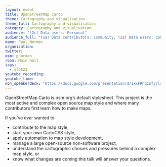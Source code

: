 ```yaml
---
layout: event
title: OpenStreetMap Carto
theme: Cartography and visualisation
theme_full: Cartography and visualisation
category: Cartography and visualisation
audience: "(2c) Data users: Personal"
audience_full: "(1a) Data contributors: Community, (2a) Data users: Commercial, (2b) Data users: Non-profit and public service, (2c) Data users: Personal"
name: Paul Norman
organization:
twitter:
osm: pnorman
room: Main hall
tags:
  - slot21
youtube_recording:
youtube_time:
non_speakerdeck: "https://docs.google.com/presentation/d/1xxFRhqzofy7lcRWX-doRlxAnQB130ERvyWPT-5_ezlY/edit?ts=5997ae75#slide=id.g1fc0e10775_0_10"
---
```

OpenStreetMap Carto is osm.org’s default stylesheet. This project is the most active and complex open source map style and where many contributors first learn how to make maps.

If you've ever wanted to
- contribute to the map style,
- start your own CartoCSS style,
- apply automation to map style development,
- manage a large open-source non-software project,
- understand the cartographic choices and pressures behind a complex map style, or
- know what changes are coming
this talk will answer your questions.


